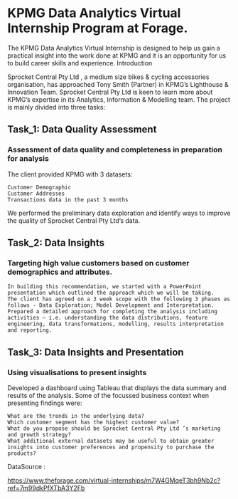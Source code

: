 # KPMG Data Analytics Virtual Internship Program at Forage.

The KPMG Data Analytics Virtual Internship is designed to help us gain a practical insight into the work done at KPMG and it is an opportunity for us to build career skills and experience.
Introduction

Sprocket Central Pty Ltd , a medium size bikes & cycling accessories organisation, has approached Tony Smith (Partner) in KPMG’s Lighthouse & Innovation Team. Sprocket Central Pty Ltd is keen to learn more about KPMG’s expertise in its Analytics, Information & Modelling team. The project is mainly divided into three tasks:

## Task_1: Data Quality Assessment
### Assessment of data quality and completeness in preparation for analysis

The client provided KPMG with 3 datasets:

    Customer Demographic
    Customer Addresses
    Transactions data in the past 3 months

We performed the preliminary data exploration and identify ways to improve the quality of Sprocket Central Pty Ltd’s data.

## Task_2: Data Insights
### Targeting high value customers based on customer demographics and attributes.

    In building this recommendation, we started with a PowerPoint presentation which outlined the approach which we will be taking.
    The client has agreed on a 3 week scope with the following 3 phases as follows - Data Exploration; Model Development and Interpretation.
    Prepared a detailed approach for completing the analysis including activities – i.e. understanding the data distributions, feature engineering, data transformations, modelling, results interpretation and reporting.

## Task_3: Data Insights and Presentation
### Using visualisations to present insights

Developed a dashboard using Tableau that displays the data summary and results of the analysis. Some of the focussed business context when presenting findings were:

    What are the trends in the underlying data?
    Which customer segment has the highest customer value?
    What do you propose should be Sprocket Central Pty Ltd ’s marketing and growth strategy?
    What additional external datasets may be useful to obtain greater insights into customer preferences and propensity to purchase the products?

DataSource :

https://www.theforage.com/virtual-internships/m7W4GMqeT3bh9Nb2c?ref=7m99dkPfXTbA3Y2Fb
